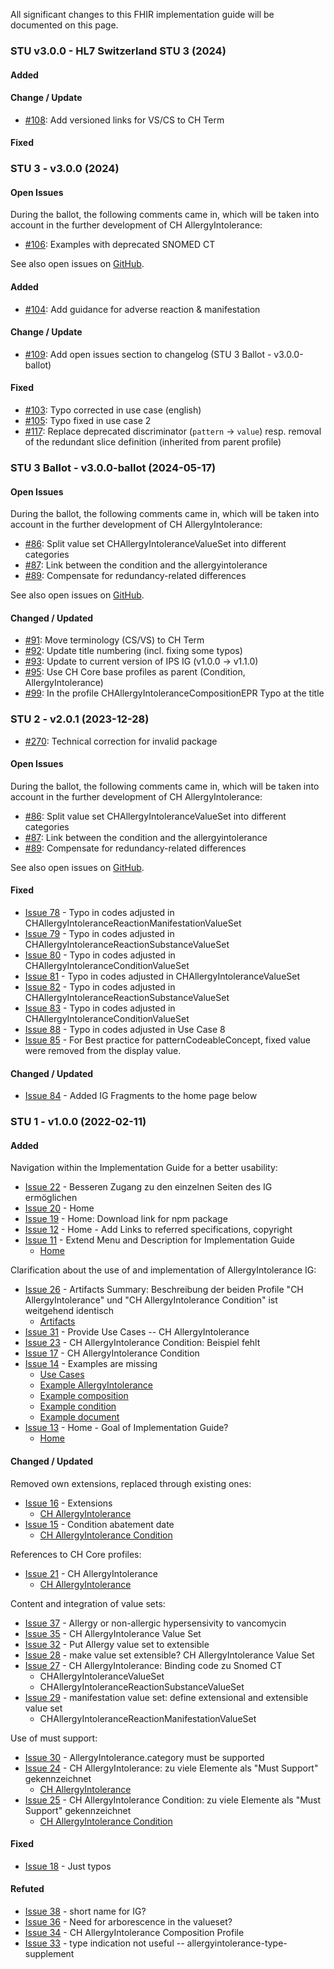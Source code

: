 All significant changes to this FHIR implementation guide will be documented on this page.
### STU v3.0.0 - HL7 Switzerland STU 3 (2024)

#### Added

#### Change / Update
* [#108](https://github.com/hl7ch/ch-allergyintolerance/issues/108): Add versioned links for VS/CS to CH Term

#### Fixed

### STU 3 - v3.0.0 (2024)

#### Open Issues
During the ballot, the following comments came in, which will be taken into account in the further development of CH AllergyIntolerance:
* [#106](https://github.com/hl7ch/ch-allergyintolerance/issues/106): Examples with deprecated SNOMED CT

See also open issues on [GitHub](https://github.com/hl7ch/ch-allergyintolerance/issues).

#### Added
* [#104](https://github.com/hl7ch/ch-allergyintolerance/issues/104): Add guidance for adverse reaction & manifestation

#### Change / Update
* [#109](https://github.com/hl7ch/ch-allergyintolerance/issues/109): Add open issues section to changelog (STU 3 Ballot - v3.0.0-ballot)

#### Fixed
* [#103](https://github.com/hl7ch/ch-allergyintolerance/issues/103): Typo corrected in use case (english)
* [#105](https://github.com/hl7ch/ch-allergyintolerance/issues/105): Typo fixed in use case 2
* [#117](https://github.com/hl7ch/ch-allergyintolerance/issues/117): Replace deprecated discriminator (`pattern` -> `value`) resp. removal of the redundant slice definition (inherited from parent profile)

### STU 3 Ballot - v3.0.0-ballot (2024-05-17)

#### Open Issues
During the ballot, the following comments came in, which will be taken into account in the further development of CH AllergyIntolerance:

* [#86](https://github.com/hl7ch/ch-allergyintolerance/issues/86): Split value set CHAllergyIntoleranceValueSet into different categories
* [#87](https://github.com/hl7ch/ch-allergyintolerance/issues/87): Link between the condition and the allergyintolerance
* [#89](https://github.com/hl7ch/ch-allergyintolerance/issues/89): Compensate for redundancy-related differences

See also open issues on [GitHub](https://github.com/hl7ch/ch-allergyintolerance/issues).
 
#### Changed / Updated
* [#91](https://github.com/hl7ch/ch-allergyintolerance/issues/91): Move terminology (CS/VS) to CH Term
* [#92](https://github.com/hl7ch/ch-allergyintolerance/issues/92): Update title numbering (incl. fixing some typos)
* [#93](https://github.com/hl7ch/ch-allergyintolerance/issues/93): Update to current version of IPS IG (v1.0.0 -> v1.1.0)
* [#95](https://github.com/hl7ch/ch-allergyintolerance/issues/95): Use CH Core base profiles as parent (Condition, AllergyIntolerance)
* [#99](https://github.com/hl7ch/ch-allergyintolerance/issues/99): In the profile CHAllergyIntoleranceCompositionEPR Typo at the title

### STU 2 - v2.0.1 (2023-12-28)
* [#270](https://github.com/hl7ch/ch-core/issues/270): Technical correction for invalid package

#### Open Issues
During the ballot, the following comments came in, which will be taken into account in the further development of CH AllergyIntolerance:

* [#86](https://github.com/hl7ch/ch-allergyintolerance/issues/86): Split value set CHAllergyIntoleranceValueSet into different categories
* [#87](https://github.com/hl7ch/ch-allergyintolerance/issues/87): Link between the condition and the allergyintolerance
* [#89](https://github.com/hl7ch/ch-allergyintolerance/issues/89): Compensate for redundancy-related differences

See also open issues on [GitHub](https://github.com/hl7ch/ch-allergyintolerance/issues).

#### Fixed
* [Issue 78](https://github.com/hl7ch/ch-allergyintolerance/issues/78) - Typo in codes adjusted in CHAllergyIntoleranceReactionManifestationValueSet
* [Issue 79](https://github.com/hl7ch/ch-allergyintolerance/issues/79) - Typo in codes adjusted in CHAllergyIntoleranceReactionSubstanceValueSet
* [Issue 80](https://github.com/hl7ch/ch-allergyintolerance/issues/80) - Typo in codes adjusted in CHAllergyIntoleranceConditionValueSet
* [Issue 81](https://github.com/hl7ch/ch-allergyintolerance/issues/81) - Typo in codes adjusted in CHAllergyIntoleranceValueSet
* [Issue 82](https://github.com/hl7ch/ch-allergyintolerance/issues/82) - Typo in codes adjusted in CHAllergyIntoleranceReactionSubstanceValueSet
* [Issue 83](https://github.com/hl7ch/ch-allergyintolerance/issues/83) - Typo in codes adjusted in CHAllergyIntoleranceConditionValueSet
* [Issue 88](https://github.com/hl7ch/ch-allergyintolerance/issues/88) - Typo in codes adjusted in Use Case 8
* [Issue 85](https://github.com/hl7ch/ch-allergyintolerance/issues/85) - For Best practice for patternCodeableConcept, fixed value were removed from the display value.

#### Changed / Updated
* [Issue 84](https://github.com/hl7ch/ch-allergyintolerance/issues/84) - Added IG Fragments to the home page below

### STU 1 - v1.0.0 (2022-02-11)

#### Added
Navigation within the Implementation Guide for a better usability:
* [Issue 22](https://github.com/hl7ch/ch-allergyintolerance/issues/22) - Besseren Zugang zu den einzelnen Seiten des IG ermöglichen
* [Issue 20](https://github.com/hl7ch/ch-allergyintolerance/issues/20) - Home
* [Issue 19](https://github.com/hl7ch/ch-allergyintolerance/issues/19) - Home: Download link for npm package
* [Issue 12](https://github.com/hl7ch/ch-allergyintolerance/issues/12) - Home - Add Links to referred specifications, copyright
* [Issue 11](https://github.com/hl7ch/ch-allergyintolerance/issues/11) - Extend Menu and Description for Implementation Guide
	* [Home](index.html) 

Clarification about the use of and implementation of AllergyIntolerance IG:
* [Issue 26](https://github.com/hl7ch/ch-allergyintolerance/issues/26) - Artifacts Summary: Beschreibung der beiden Profile "CH AllergyIntolerance" und "CH AllergyIntolerance Condition" ist weitgehend identisch
	* [Artifacts](artifacts.html) 
* [Issue 31](https://github.com/hl7ch/ch-allergyintolerance/issues/31) - Provide Use Cases -- CH AllergyIntolerance
* [Issue 23](https://github.com/hl7ch/ch-allergyintolerance/issues/23) - CH AllergyIntolerance Condition: Beispiel fehlt
* [Issue 17](https://github.com/hl7ch/ch-allergyintolerance/issues/17) - CH AllergyIntolerance Condition
* [Issue 14](https://github.com/hl7ch/ch-allergyintolerance/issues/14) - Examples are missing
	* [Use Cases](usecase-english.html) 
	* [Example AllergyIntolerance](StructureDefinition-ch-allergyintolerance-examples.html) 
	* [Example composition](StructureDefinition-ch-allergyintolerance-composition-epr-examples.html) 
	* [Example condition](StructureDefinition-ch-allergyintolerance-condition-examples.html) 
	* [Example document](StructureDefinition-ch-allergyintolerance-document-epr.html) 
* [Issue 13](https://github.com/hl7ch/ch-allergyintolerance/issues/13) - Home - Goal of Implementation Guide?
	* [Home](index.html) 

#### Changed / Updated
Removed own extensions, replaced through existing ones:
* [Issue 16](https://github.com/hl7ch/ch-allergyintolerance/issues/16) - Extensions
	* [CH AllergyIntolerance](StructureDefinition-ch-allergyintolerance.html) 
* [Issue 15](https://github.com/hl7ch/ch-allergyintolerance/issues/15) - Condition abatement date
	* [CH AllergyIntolerance Condition](StructureDefinition-ch-allergyintolerance-condition.html) 

References to CH Core profiles:
* [Issue 21](https://github.com/hl7ch/ch-allergyintolerance/issues/21) - CH AllergyIntolerance
	* [CH AllergyIntolerance](StructureDefinition-ch-allergyintolerance.html) 
	
Content and integration of value sets:
* [Issue 37](https://github.com/hl7ch/ch-allergyintolerance/issues/37) - Allergy or non-allergic hypersensivity to vancomycin
* [Issue 35](https://github.com/hl7ch/ch-allergyintolerance/issues/35) - CH AllergyIntolerance Value Set
* [Issue 32](https://github.com/hl7ch/ch-allergyintolerance/issues/32) - Put Allergy value set to extensible
* [Issue 28](https://github.com/hl7ch/ch-allergyintolerance/issues/28) - make value set extensible? CH AllergyIntolerance Value Set
* [Issue 27](https://github.com/hl7ch/ch-allergyintolerance/issues/27) - CH AllergyIntolerance: Binding code zu Snomed CT
	* CHAllergyIntoleranceValueSet
	* CHAllergyIntoleranceReactionSubstanceValueSet
* [Issue 29](https://github.com/hl7ch/ch-allergyintolerance/issues/29) - manifestation value set: define extensional and extensible value set
	* CHAllergyIntoleranceReactionManifestationValueSet

Use of must support:
* [Issue 30](https://github.com/hl7ch/ch-allergyintolerance/issues/30) - AllergyIntolerance.category must be supported
* [Issue 24](https://github.com/hl7ch/ch-allergyintolerance/issues/24) - CH AllergyIntolerance: zu viele Elemente als "Must Support" gekennzeichnet
	* [CH AllergyIntolerance](StructureDefinition-ch-allergyintolerance.html) 
* [Issue 25](https://github.com/hl7ch/ch-allergyintolerance/issues/25) - CH AllergyIntolerance Condition: zu viele Elemente als "Must Support" gekennzeichnet
	* [CH AllergyIntolerance Condition](StructureDefinition-ch-allergyintolerance-condition.html) 

#### Fixed
* [Issue 18](https://github.com/hl7ch/ch-allergyintolerance/issues/18) - Just typos

#### Refuted
* [Issue 38](https://github.com/hl7ch/ch-allergyintolerance/issues/38) - short name for IG?
* [Issue 36](https://github.com/hl7ch/ch-allergyintolerance/issues/36) - Need for arborescence in the valueset?
* [Issue 34](https://github.com/hl7ch/ch-allergyintolerance/issues/34) - CH AllergyIntolerance Composition Profile
* [Issue 33](https://github.com/hl7ch/ch-allergyintolerance/issues/33) - type indication not useful -- allergyintolerance-type-supplement

